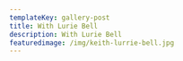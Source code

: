 ```yaml
---
templateKey: gallery-post
title: With Lurie Bell
description: With Lurie Bell
featuredimage: /img/keith-lurrie-bell.jpg
---
```


